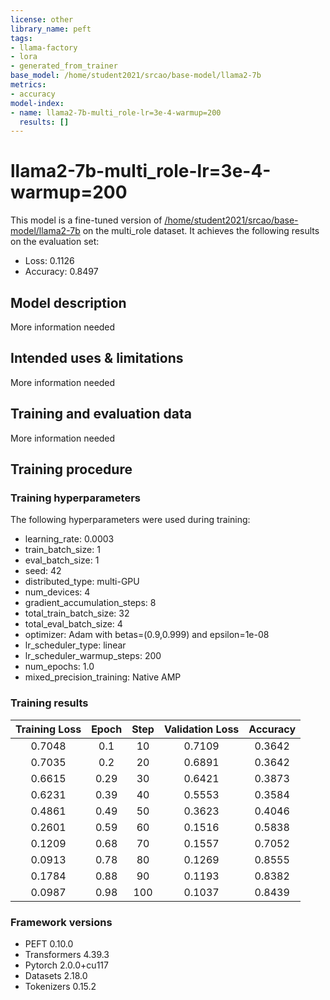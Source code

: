 ```yaml
---
license: other
library_name: peft
tags:
- llama-factory
- lora
- generated_from_trainer
base_model: /home/student2021/srcao/base-model/llama2-7b
metrics:
- accuracy
model-index:
- name: llama2-7b-multi_role-lr=3e-4-warmup=200
  results: []
---
```


<!-- This model card has been generated automatically according to the information the Trainer had access to. You
should probably proofread and complete it, then remove this comment. -->

# llama2-7b-multi_role-lr=3e-4-warmup=200

This model is a fine-tuned version of [/home/student2021/srcao/base-model/llama2-7b](https://huggingface.co//home/student2021/srcao/base-model/llama2-7b) on the multi_role dataset.
It achieves the following results on the evaluation set:
- Loss: 0.1126
- Accuracy: 0.8497

## Model description

More information needed

## Intended uses & limitations

More information needed

## Training and evaluation data

More information needed

## Training procedure

### Training hyperparameters

The following hyperparameters were used during training:
- learning_rate: 0.0003
- train_batch_size: 1
- eval_batch_size: 1
- seed: 42
- distributed_type: multi-GPU
- num_devices: 4
- gradient_accumulation_steps: 8
- total_train_batch_size: 32
- total_eval_batch_size: 4
- optimizer: Adam with betas=(0.9,0.999) and epsilon=1e-08
- lr_scheduler_type: linear
- lr_scheduler_warmup_steps: 200
- num_epochs: 1.0
- mixed_precision_training: Native AMP

### Training results

| Training Loss | Epoch | Step | Validation Loss | Accuracy |
|:-------------:|:-----:|:----:|:---------------:|:--------:|
| 0.7048        | 0.1   | 10   | 0.7109          | 0.3642   |
| 0.7035        | 0.2   | 20   | 0.6891          | 0.3642   |
| 0.6615        | 0.29  | 30   | 0.6421          | 0.3873   |
| 0.6231        | 0.39  | 40   | 0.5553          | 0.3584   |
| 0.4861        | 0.49  | 50   | 0.3623          | 0.4046   |
| 0.2601        | 0.59  | 60   | 0.1516          | 0.5838   |
| 0.1209        | 0.68  | 70   | 0.1557          | 0.7052   |
| 0.0913        | 0.78  | 80   | 0.1269          | 0.8555   |
| 0.1784        | 0.88  | 90   | 0.1193          | 0.8382   |
| 0.0987        | 0.98  | 100  | 0.1037          | 0.8439   |


### Framework versions

- PEFT 0.10.0
- Transformers 4.39.3
- Pytorch 2.0.0+cu117
- Datasets 2.18.0
- Tokenizers 0.15.2